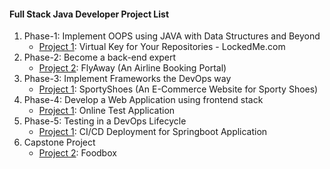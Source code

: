 #### Full Stack Java Developer Project List
  
1. Phase-1: Implement OOPS using JAVA with Data Structures and Beyond
    - [Project 1](https://github.com/yokekhei/simplilearn_fsd_projects/tree/master/Phase-1/lockedMeDotCom): Virtual Key for Your Repositories - LockedMe.com
2. Phase-2: Become a back-end expert
    - [Project 2](https://github.com/yokekhei/simplilearn_fsd_projects/tree/master/Phase-2/flyAway): FlyAway (An Airline Booking Portal)
3. Phase-3: Implement Frameworks the DevOps way
    - [Project 1](https://github.com/yokekhei/simplilearn_fsd_projects/tree/master/Phase-3/sportyShoes): SportyShoes (An E-Commerce Website for Sporty Shoes)
4. Phase-4: Develop a Web Application using frontend stack
    - [Project 1](https://github.com/yokekhei/simplilearn_fsd_projects/tree/master/Phase-4/onlineTest): Online Test Application
5. Phase-5: Testing in a DevOps Lifecycle
    - [Project 1](https://github.com/yokekhei/simplilearn_fsd_projects/tree/master/Phase-5/devOps): CI/CD Deployment for Springboot Application
6. Capstone Project
    - [Project 2](https://github.com/yokekhei/simplilearn_fsd_projects/tree/master/Capstone/foodBox): Foodbox